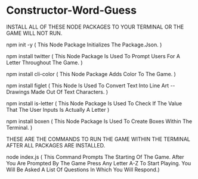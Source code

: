 # Constructor-Word-Guess

INSTALL ALL OF THESE NODE PACKAGES TO YOUR TERMINAL OR THE GAME WILL NOT RUN.


npm init -y
( This Node Package Initializes The Package.Json. )

npm install twitter
( This Node Package Is Used To Prompt Users For A Letter Throughout The Game. )

npm install cli-color
( This Node Package Adds Color To The Game. )

 npm install figlet
( This Node Is Used To Convert Text Into Line Art -- Drawings Made Out Of Text Characters. )

npm install is-letter
( This Node Package Is Used To Check If The Value That The User Inputs Is Actually A Letter )

npm install boxen
( This Node Package Is Used To Create Boxes Within The Terminal. )


THESE ARE THE COMMANDS TO RUN THE GAME WITHIN THE TERMINAL AFTER ALL PACKAGES ARE INSTALLED.


node index.js
( This Command Prompts The Starting Of The Game. After You Are Prompted By The Game Press Any Letter A-Z To Start Playing. You Will Be Asked A List Of Questions In Which You Will Respond.)


